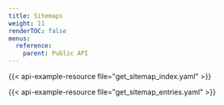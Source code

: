 ```yaml
---
title: Sitemaps
weight: 11
renderTOC: false
menus:
  reference:
    parent: Public API
---
```


{{< api-example-resource file="get_sitemap_index.yaml" >}}

{{< api-example-resource file="get_sitemap_entries.yaml" >}}
